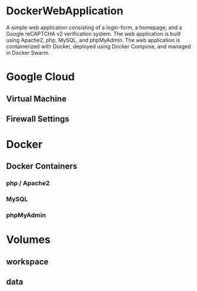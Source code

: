 # DockerWebApplication
A simple web application consisting of a login-form, a homepage, and a Google reCAPTCHA v2 verification system. The web application is built using Apache2, php, MySQL, and phpMyAdmin. The web application is containerized with Docker, deployed using Docker Compose, and managed in Docker Swarm.

# Google Cloud
## Virtual Machine
## Firewall Settings

# Docker
## Docker Containers
### php / Apache2
### MySQL
### phpMyAdmin

# Volumes
## workspace
## data
